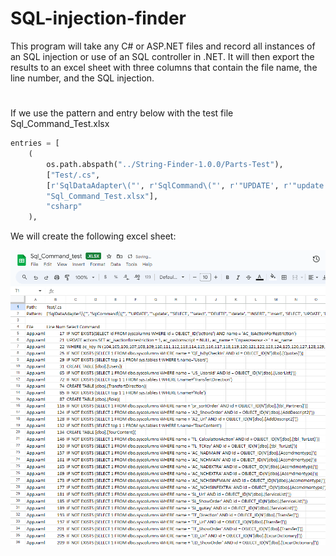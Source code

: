﻿# SQL-injection-finder

This program will take any C# or ASP.NET files and record all instances of an SQL injection or use of an SQL controller in .NET. It will then export the results to an excel 
sheet with three columns that contain the file name, the line number, and the SQL injection.
<h1></h1>

If we use the pattern and entry below with the test file Sql_Command_Test.xlsx 
```python
entries = [
    (
        os.path.abspath("../String-Finder-1.0.0/Parts-Test"),
        ["Test/.cs", 
        [r'SqlDataAdapter\("', r'SqlCommand\("', r'"UPDATE', r'"update', r'"SELECT', r'"select', r'"DELETE', r'"delete', r'"INSERT', r'"insert', r'SELECT', r'UPDATE', r'DELETE', r'CREATE', r'WHERE', r'SqlCommand\('],
        "Sql_Command_Test.xlsx"],
        "csharp"
    ),
```

We will create the following excel sheet:

![Picture of sample output](Sample_SQL_Finder.png)
